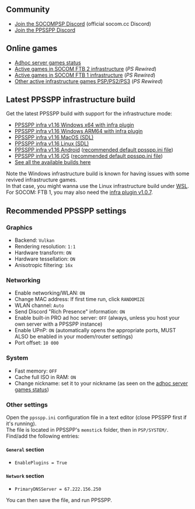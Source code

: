 ## Community
- [Join the SOCOMPSP Discord](https://discord.gg/XtVYDr7) (official socom.cc Discord)
- [Join the PPSSPP Discord](https://discord.gg/5NJB6dD)

## Online games
- [Adhoc server games status](https://www.socom.cc/)
- [Active games in SOCOM FTB 2 infrastructure](https://psrewired.com/servers/20304) (*PS Rewired*)
- [Active games in SOCOM FTB 1 infrastructure](https://psrewired.com/servers/20034) (*PS Rewired*)
- [Other active infrastructure games PSP/PS2/PS3](https://psrewired.com/) (*PS Rewired*)

## Latest PPSSPP infrastructure build
Get the latest PPSSPP build with support for the infrastructure mode:
- [PPSSPP infra v1.16 Windows x64 with infra plugin](https://static.socom.cc/ppsspp/infra_windows/PPSSPP_1.16.6-806_win_x64_with_infra_plugin.zip)
- [PPSSPP infra v1.16 Windows ARM64 with infra plugin](https://static.socom.cc/ppsspp/infra_windows/PPSSPP_1.16.6-806_win_arm64_with_infra_plugin.zip)
- [PPSSPP infra v1.16 MacOS (SDL)](https://static.socom.cc/ppsspp/infra_mac/PPSSPP_1.16.6-806-g787afaa7c_infra_mac.zip)
- [PPSSPP infra v1.16 Linux (SDL)](https://static.socom.cc/ppsspp/infra_linux/PPSSPP_1.16.6-806-787afaa_infra_linux_SDL.zip)
- [PPSSPP infra v1.16 Android](https://static.socom.cc/ppsspp/infra_android/PPSSPP_1.16.6_infra_android.apk) ([recommended default ppsspp.ini file](https://static.socom.cc/ppsspp/infra_android/ppsspp.ini))
- [PPSSPP infra v1.16 iOS](https://static.socom.cc/ppsspp/infra_ios/PPSSPP_1.16.6-606_infra_iOS.ipa) ([recommended default ppsspp.ini file](https://static.socom.cc/ppsspp/infra_ios/ppsspp.ini))
- [See all the available builds here](https://static.socom.cc/ppsspp/)

Note the Windows infrastructure build is known for having issues with some revived infrastructure games.  
In that case, you might wanna use the Linux infrastructure build under [WSL](https://learn.microsoft.com/en-us/windows/wsl/about).  
For SOCOM: FTB 1, you may also need the [infra plugin v1.0.7](https://static.socom.cc/plugins/infra_plugin_107.zip).

## Recommended PPSSPP settings

### Graphics
- Backend: `Vulkan`
- Rendering resolution: `1:1`
- Hardware transform: `ON`
- Hardware tessellation: `ON`
- Anisotropic filtering: `16x`

### Networking
- Enable networking/WLAN: `ON`
- Change MAC address: If first time run, click `RANDOMIZE`
- WLAN channel: `Auto`
- Send Discord "Rich Presence" information: `ON`
- Enable built-in PRO ad hoc server: `OFF` (always, unless you host your own server with a PPSSPP instance)
- Enable UPnP: `ON` (automatically opens the appropriate ports, MUST ALSO be enabled in your modem/router settings)
- Port offset: `10 000`

### System
- Fast memory: `OFF`
- Cache full ISO in RAM: `ON`
- Change nickname: set it to your nickname (as seen on the [adhoc server games status](https://www.socom.cc/))

### Other settings
Open the `ppsspp.ini` configuration file in a text editor (close PPSSPP first if it's running).  
The file is located in PPSSPP's `memstick` folder, then in `PSP/SYSTEM/`.  
Find/add the following entries:

#### `General` section
- `EnablePlugins = True`
  
#### `Network` section
- `PrimaryDNSServer = 67.222.156.250`

You can then save the file, and run PPSSPP.
